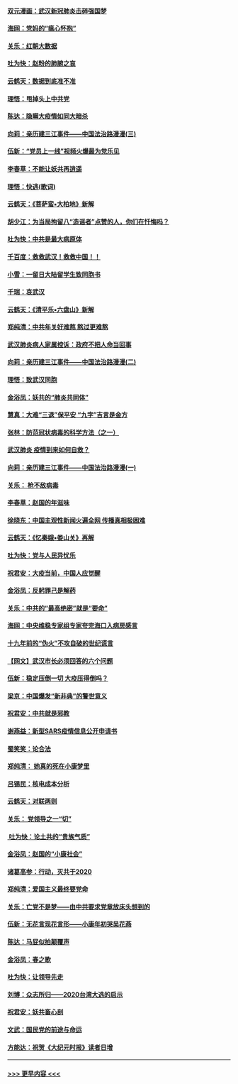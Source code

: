 #### [双元漫画：武汉新冠肺炎击碎强国梦](../pages/nsc993/n11843320.md?t=02050922) 
#### [海网：党妈的“瘟心怀抱”](../pages/nsc993/n11840740.md?t=02050922) 
#### [关乐：红朝大数据](../pages/nsc993/n11840675.md?t=02050922) 
#### [吐为快：赵粉的肺腑之哀](../pages/nsc993/n11840618.md?t=02050922) 
#### [云鹤天：数据到底准不准](../pages/nsc993/n11840325.md?t=02050922) 
#### [理悟：甩掉头上中共党](../pages/nsc993/n11838826.md?t=02050922) 
#### [陈达：隐瞒大疫情如同大暗杀](../pages/nsc993/n11838771.md?t=02050922) 
#### [向莉：亲历建三江事件——中国法治路漫漫(三)](../pages/nsc993/n11831825.md?t=02050922) 
#### [伍新：“党员上一线”视频火爆最为党乐见](../pages/nsc993/n11838200.md?t=02050922) 
#### [李春草：不能让妖共再逍遥](../pages/nsc993/n11838102.md?t=02050922) 
#### [理悟：快逃(歌词)](../pages/nsc993/n11838083.md?t=02050922) 
#### [云鹤天：《菩萨蛮▪大柏地》新解](../pages/nsc993/n11838059.md?t=02050922) 
#### [胡少江：为当局拘留八“造谣者”点赞的人，你们在忏悔吗？](../pages/nsc993/n11836801.md?t=02050922) 
#### [吐为快：中共是最大病原体](../pages/nsc993/n11836748.md?t=02050922) 
#### [千百度：救救武汉！救救中国！！](../pages/nsc993/n11836145.md?t=02050922) 
#### [小雪：一留日大陆留学生致同胞书](../pages/nsc993/n11834624.md?t=02050922) 
#### [千瑞：哀武汉](../pages/nsc993/n11833647.md?t=02050922) 
#### [云鹤天：《清平乐▪六盘山》新解](../pages/nsc993/n11833611.md?t=02050922) 
#### [郑纯清：中共年关好难熬 熬过更难熬](../pages/nsc993/n11833489.md?t=02050922) 
#### [武汉肺炎病人家属控诉：政府不把人命当回事](../pages/nsc993/n11833205.md?t=02050922) 
#### [向莉：亲历建三江事件——中国法治路漫漫(二)](../pages/nsc993/n11829102.md?t=02050922) 
#### [理悟：致武汉同胞](../pages/nsc993/n11831522.md?t=02050922) 
#### [金浴凤：妖共的“肺炎共同体”](../pages/nsc993/n11829448.md?t=02050922) 
#### [慧真：大难“三退”保平安 “九字”吉言是金方](../pages/nsc993/n11829501.md?t=02050922) 
#### [张林：防范冠状病毒的科学方法（之一）](../pages/nsc993/n11828618.md?t=02050922) 
#### [武汉肺炎 疫情到来如何自救？](../pages/nsc993/n11827632.md?t=02050922) 
#### [向莉：亲历建三江事件——中国法治路漫漫(一)](../pages/nsc993/n11827190.md?t=02050922) 
#### [关乐： 枪不敌病毒](../pages/nsc993/n11826746.md?t=02050922) 
#### [李春草：赵国的年滋味](../pages/nsc993/n11826321.md?t=02050922) 
#### [徐晓东：中国主观性新闻火遍全网 传播真相极困难](../pages/nsc993/n11826508.md?t=02050922) 
#### [云鹤天：《忆秦娥▪娄山关》再解](../pages/nsc993/n11824682.md?t=02050922) 
#### [吐为快：党与人民异忧乐](../pages/nsc993/n11824660.md?t=02050922) 
#### [祝君安：大疫当前，中国人应觉醒](../pages/nsc993/n11821946.md?t=02050922) 
#### [金浴凤：反躬罪己是解药](../pages/nsc993/n11820280.md?t=02050922) 
#### [关乐：中共的“最高绝密”就是“要命”](../pages/nsc993/n11816946.md?t=02050922) 
#### [海网：中央维稳专家组专家夸完海口入病房感言](../pages/nsc993/n11815138.md?t=02050922) 
#### [十九年前的“伪火”不攻自破的世纪谎言](../pages/nsc993/n11813238.md?t=02050922) 
#### [【网文】武汉市长必须回答的六个问题](../pages/nsc993/n11813848.md?t=02050922) 
#### [伍新：稳定压倒一切 大疫压得倒吗？](../pages/nsc993/n11812634.md?t=02050922) 
#### [梁京：中国爆发“新非典”的警世意义](../pages/nsc993/n11812554.md?t=02050922) 
#### [祝君安：中共就是邪教](../pages/nsc993/n11812431.md?t=02050922) 
#### [谢燕益：新型SARS疫情信息公开申请书](../pages/nsc993/n11808840.md?t=02050922) 
#### [蜀笑笑：论合法](../pages/nsc993/n11808064.md?t=02050922) 
#### [郑纯清： 她真的死在小康梦里](../pages/nsc993/n11806623.md?t=02050922) 
#### [吕锡民：核电成本分析](../pages/nsc993/n11806284.md?t=02050922) 
#### [云鹤天：对联两则](../pages/nsc993/n11805957.md?t=02050922) 
#### [关乐： 党领导之一“切”](../pages/nsc993/n11804505.md?t=02050922) 
#### [ 吐为快：论土共的“贵族气质”](../pages/nsc993/n11804490.md?t=02050922) 
#### [金浴凤：赵国的“小康社会”](../pages/nsc993/n11804452.md?t=02050922) 
#### [诸葛高参：行动，灭共于2020](../pages/nsc993/n11804120.md?t=02050922) 
#### [郑纯清：爱国主义最终要党命](../pages/nsc993/n11802197.md?t=02050922) 
#### [关乐：亡党不是梦——由中共要求党章放床头想到的](../pages/nsc993/n11802156.md?t=02050922) 
#### [伍新：无花言现花言形——小康年初哭吴花燕](../pages/nsc993/n11800044.md?t=02050922) 
#### [陈达：马屁似拍颠覆声](../pages/nsc993/n11800010.md?t=02050922) 
#### [金浴凤：春之歌](../pages/nsc993/n11797687.md?t=02050922) 
#### [吐为快：让领导先走](../pages/nsc993/n11797512.md?t=02050922) 
#### [刘博：众志所归——2020台湾大选的启示](../pages/nsc993/n11796878.md?t=02050922) 
#### [祝君安：妖共畜心剖](../pages/nsc993/n11794273.md?t=02050922) 
#### [文武：国民党的前途与命运](../pages/nsc993/n11794198.md?t=02050922) 
#### [方能达：祝贺《大纪元时报》读者日增](../pages/nsc993/n11793807.md?t=02050922) 

----
#### [ >>> 更早内容 <<< ](../indexes/nsc993-earlier.md)
